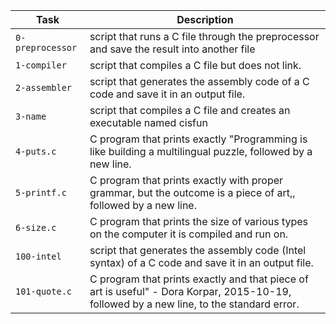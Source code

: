 | Task | Description |
| ---- | ----------- |
| `0-preprocessor` | script that runs a C file through the preprocessor and save the result into another file |
| `1-compiler` | script that compiles a C file but does not link. |
| `2-assembler` |  script that generates the assembly code of a C code and save it in an output file. |
| `3-name` |  script that compiles a C file and creates an executable named cisfun |
| `4-puts.c` | C program that prints exactly "Programming is like building a multilingual puzzle, followed by a new line. |
| `5-printf.c` | C program that prints exactly with proper grammar, but the outcome is a piece of art,, followed by a new line. |
| `6-size.c` |  C program that prints the size of various types on the computer it is compiled and run on. |
| `100-intel` |  script that generates the assembly code (Intel syntax) of a C code and save it in an output file. |
| `101-quote.c` |  C program that prints exactly and that piece of art is useful" - Dora Korpar, 2015-10-19, followed by a new line, to the standard error. |
